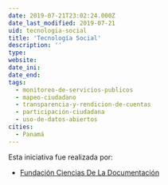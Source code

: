 ```yaml
---
date: 2019-07-21T23:02:24.000Z
date_last_modified: 2019-07-21
uid: tecnologia-social
title: 'Tecnología Social'
description: ''
type: 
website: 
date_ini: 
date_end: 
tags:
  - monitoreo-de-servicios-publicos
  - mapeo-ciudadano
  - transparencia-y-rendicion-de-cuentas
  - participación-ciudadana
  - uso-de-datos-abiertos
cities: 
  - Panamá
---
```


Esta iniciativa fue realizada por:

- [Fundación Ciencias De La Documentación](/organizaciones/fundacion-ciencias-de-la-documentacion)
